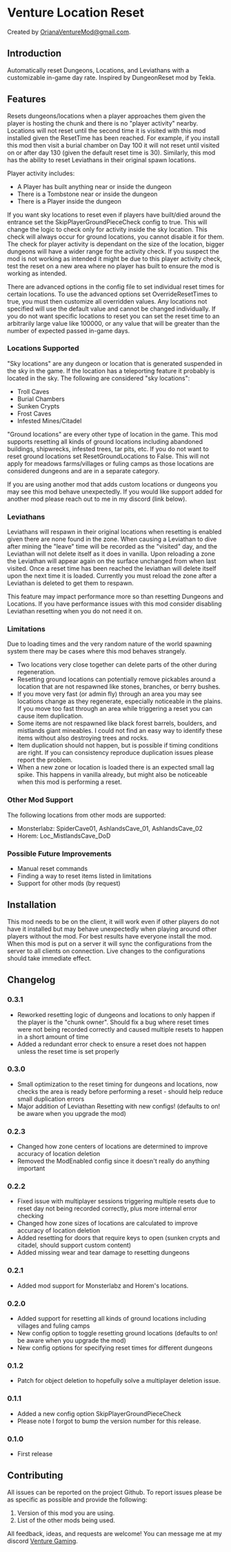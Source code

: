 # Venture Location Reset

Created by [OrianaVentureMod@gmail.com](https://github.com/OrianaVenture/VentureValheim).

## Introduction

Automatically reset Dungeons, Locations, and Leviathans with a customizable in-game day rate. Inspired by DungeonReset mod by Tekla.

## Features

Resets dungeons/locations when a player approaches them given the player is hosting the chunk and there is no "player activity" nearby. Locations will not reset until the second time it is visited with this mod installed given the ResetTime has been reached. For example, if you install this mod then visit a burial chamber on Day 100 it will not reset until visited on or after day 130 (given the default reset time is 30). Similarly, this mod has the ability to reset Leviathans in their original spawn locations.

Player activity includes:

* A Player has built anything near or inside the dungeon
* There is a Tombstone near or inside the dungeon
* There is a Player inside the dungeon

If you want sky locations to reset even if players have built/died around the entrance set the SkipPlayerGroundPieceCheck config to true. This will change the logic to check only for activity inside the sky location. This check will always occur for ground locations, you cannot disable it for them. The check for player activity is dependant on the size of the location, bigger dungeons will have a wider range for the activity check. If you suspect the mod is not working as intended it might be due to this player activity check, test the reset on a new area where no player has built to ensure the mod is working as intended.

There are advanced options in the config file to set individual reset times for certain locations. To use the advanced options set OverrideResetTimes to true, you must then customize all overridden values. Any locations not specified will use the default value and cannot be changed individually. If you do not want specific locations to reset you can set the reset time to an arbitrarily large value like 100000, or any value that will be greater than the number of expected passed in-game days.

### Locations Supported

"Sky locations" are any dungeon or location that is generated suspended in the sky in the game. If the location has a teleporting feature it probably is located in the sky. The following are considered "sky locations":

* Troll Caves
* Burial Chambers
* Sunken Crypts
* Frost Caves
* Infested Mines/Citadel

"Ground locations" are every other type of location in the game. This mod supports resetting all kinds of ground locations including abandoned buildings, shipwrecks, infested trees, tar pits, etc. If you do not want to reset ground locations set ResetGroundLocations to False. This will not apply for meadows farms/villages or fuling camps as those locations are considered dungeons and are in a separate category.

If you are using another mod that adds custom locations or dungeons you may see this mod behave unexpectedly. If you would like support added for another mod please reach out to me in my discord (link below).

### Leviathans

Leviathans will respawn in their original locations when resetting is enabled given there are none found in the zone. When causing a Leviathan to dive after mining the "leave" time will be recorded as the "visited" day, and the Leviathan will not delete itself as it does in vanilla. Upon reloading a zone the Leviathan will appear again on the surface unchanged from when last visited. Once a reset time has been reached the leviathan will delete itself upon the next time it is loaded. Currently you must reload the zone after a Leviathan is deleted to get them to respawn.

This feature may impact performance more so than resetting Dungeons and Locations. If you have performance issues with this mod consider disabling Leviathan resetting when you do not need it on.

### Limitations

Due to loading times and the very random nature of the world spawning system there may be cases where this mod behaves strangely.

* Two locations very close together can delete parts of the other during regeneration.
* Resetting ground locations can potentially remove pickables around a location that are not respawned like stones, branches, or berry bushes.
* If you move very fast (or admin fly) through an area you may see locations change as they regenerate, especially noticeable in the plains. If you move too fast through an area while triggering a reset you can cause item duplication.
* Some items are not respawned like black forest barrels, boulders, and mistlands giant mineables. I could not find an easy way to identify these items without also destroying trees and rocks.
* Item duplication should not happen, but is possible if timing conditions are right. If you can consistency reproduce duplication issues please report the problem.
* When a new zone or location is loaded there is an expected small lag spike. This happens in vanilla already, but might also be noticeable when this mod is performing a reset.

### Other Mod Support

The following locations from other mods are supported:

* Monsterlabz: SpiderCave01, AshlandsCave_01, AshlandsCave_02
* Horem: Loc_MistlandsCave_DoD

### Possible Future Improvements

* Manual reset commands
* Finding a way to reset items listed in limitations
* Support for other mods (by request)

## Installation

This mod needs to be on the client, it will work even if other players do not have it installed but may behave unexpectedly when playing around other players without the mod. For best results have everyone install the mod. When this mod is put on a server it will sync the configurations from the server to all clients on connection. Live changes to the configurations should take immediate effect.

## Changelog

### 0.3.1

* Reworked resetting logic of dungeons and locations to only happen if the player is the "chunk owner". Should fix a bug where reset times were not being recorded correctly and caused multiple resets to happen in a short amount of time
* Added a redundant error check to ensure a reset does not happen unless the reset time is set properly

### 0.3.0

* Small optimization to the reset timing for dungeons and locations, now checks the area is ready before performing a reset - should help reduce small duplication errors
* Major addition of Leviathan Resetting with new configs! (defaults to on! be aware when you upgrade the mod)

### 0.2.3

* Changed how zone centers of locations are determined to improve accuracy of location deletion
* Removed the ModEnabled config since it doesn't really do anything important

### 0.2.2

* Fixed issue with multiplayer sessions triggering multiple resets due to reset day not being recorded correctly, plus more internal error checking
* Changed how zone sizes of locations are calculated to improve accuracy of location deletion
* Added resetting for doors that require keys to open (sunken crypts and citadel, should support custom content)
* Added missing wear and tear damage to resetting dungeons

### 0.2.1

* Added mod support for Monsterlabz and Horem's locations.

### 0.2.0

* Added support for resetting all kinds of ground locations including villages and fuling camps
* New config option to toggle resetting ground locations (defaults to on! be aware when you upgrade the mod)
* New config options for specifying reset times for different dungeons

### 0.1.2

* Patch for object deletion to hopefully solve a multiplayer deletion issue.

### 0.1.1

* Added a new config option SkipPlayerGroundPieceCheck
* Please note I forgot to bump the version number for this release.

### 0.1.0

* First release

## Contributing

All issues can be reported on the project Github. To report issues please be as specific as possible and provide the following:

1. Version of this mod you are using.
2. List of the other mods being used.

All feedback, ideas, and requests are welcome! You can message me at my discord [Venture Gaming](https://discord.gg/tAd5hapt88).
